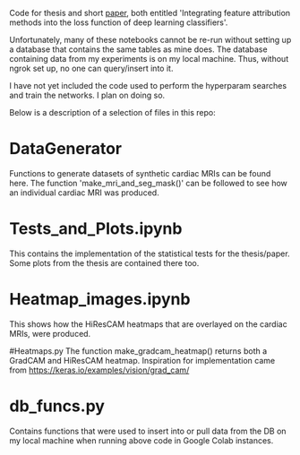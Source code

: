 Code for thesis and short [paper](https://jamescallanan.github.io/assets/ShortPaper.pdf), both entitled 'Integrating feature attribution methods into the loss function of deep learning classifiers'.

Unfortunately, many of these notebooks cannot be re-run without setting up a database that contains the same tables as mine does. The database containing data from my experiments is on my local machine. Thus, without ngrok set up, no one can query/insert into it.

I have not yet included the code used to perform the hyperparam searches and train the networks. I plan on doing so.

Below is a description of a selection of files in this repo:

# DataGenerator
Functions to generate datasets of synthetic cardiac MRIs can be found here.
The function 'make_mri_and_seg_mask()' can be followed to see how an individual cardiac MRI was produced.

# Tests_and_Plots.ipynb
This contains the implementation of the statistical tests for the thesis/paper. Some plots from the thesis are contained there too.

# Heatmap_images.ipynb
This shows how the HiResCAM heatmaps that are overlayed on the cardiac MRIs, were produced.

#Heatmaps.py
The function make_gradcam_heatmap() returns both a GradCAM and HiResCAM heatmap. Inspiration for implementation came from https://keras.io/examples/vision/grad_cam/ 

# db_funcs.py
Contains functions that were used to insert into or pull data from the DB on my local machine when running above code in Google Colab instances.
